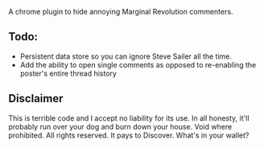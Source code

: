 A chrome plugin to hide annoying Marginal Revolution commenters.

## Todo:

- Persistent data store so you can ignore Steve Sailer all the time.
- Add the ability to open single comments as opposed to re-enabling the poster's
  entire thread history

## Disclaimer

This is terrible code and I accept no liability for its use. In all honesty,
it'll probably run over your dog and burn down your house. Void where
prohibited. All rights reserved. It pays to Discover. What's in your wallet?
